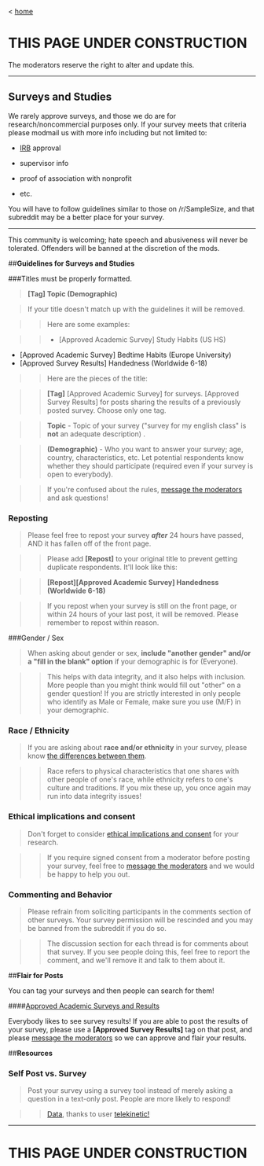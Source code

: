 ﻿< [home](/r/adhd/w/index)

# THIS PAGE UNDER CONSTRUCTION
The moderators reserve the right to alter and update this.

***

## Surveys and Studies

We rarely approve surveys, and those we do are for research/noncommercial purposes only. If your survey meets that criteria please modmail us with more info including but not limited to:

* [IRB](http://www.bard.edu/irb/consent/) approval

* supervisor info

* proof of association with nonprofit

* etc.

You will have to follow guidelines similar to those on /r/SampleSize, and that subreddit may be a better place for your survey.

***

This community is welcoming; hate speech and abusiveness will never be tolerated. Offenders will be banned at the discretion of the mods. 

##**Guidelines for Surveys and Studies**

###Titles must be properly formatted.

> **[Tag] Topic (Demographic)**  

> If your title doesn't match up with the guidelines it will be removed.

>> Here are some examples:

>> * [Approved Academic Survey] Study Habits (US HS)
* [Approved Academic Survey] Bedtime Habits (Europe University)
* [Approved Survey Results] Handedness (Worldwide 6-18)

>> Here are the pieces of the title:

>> **[Tag]** [Approved Academic Survey] for surveys. [Approved Survey Results] for posts sharing the results of a previously posted survey. Choose only one tag.

>> **Topic** - Topic of your survey ("survey for my english class" is **not** an adequate description)  .

>> **(Demographic)** - Who you want to answer your survey; age, country, characteristics, etc. Let potential respondents know whether they should participate (required even if your survey is open to everybody). 

>>  If you're confused about the rules, [message the moderators](/message/compose?to=%2Fr%2FADHD) and ask questions!

### Reposting

> Please feel free to repost your survey ***after*** 24 hours have passed, AND it has fallen off of the front page.

>> Please add **[Repost]** to your original title to prevent getting duplicate respondents. It'll look like this:

>> **[Repost][Approved Academic Survey] Handedness (Worldwide 6-18)**  

>> If you repost when your survey is still on the front page, or within 24 hours of your last post, it will be removed. Please remember to repost within reason.

###Gender / Sex

> When asking about gender or sex, **include "another gender" and/or a "fill in the blank" option** if your demographic is for (Everyone). 

>> This helps with data integrity, and it also helps with inclusion. More people than you might think would fill out "other" on a gender question! If you are strictly interested in only people who identify as Male or Female, make sure you use (M/F) in your demographic.

### Race / Ethnicity

> If you are asking about **race and/or ethnicity** in your survey, please know [the differences between them](http://web.archive.org/web/20151028182449/http://nces.ed.gov/ipeds/reic/definitions.asp). 

>> Race refers to physical characteristics that one shares with other people of one's race, while ethnicity refers to one's culture and traditions. If you mix these up, you once again may run into data integrity issues!

### Ethical implications and consent

> Don't forget to consider [ethical implications and consent](http://inside.bard.edu/irb/consent/) for your research.

>> If you require signed consent from a moderator before posting your survey, feel free to [message the moderators](/message/compose?to=%2Fr%2FADHD) and we would be happy to help you out.

### Commenting and Behavior

> Please refrain from soliciting participants in the comments section of other surveys.  Your survey permission will be rescinded and you may be banned from the subreddit if you do so.

>> The discussion section for each thread is for comments about that survey. If you see people doing this, feel free to report the comment, and we'll remove it and talk to them about it.

##**Flair for Posts**

You can tag your surveys and then people can search for them!

####[Approved Academic Surveys and Results](/r/SampleSize/search?q=flair:'Survey'&restrict_sr=on&sort=new)

Everybody likes to see survey results! If you are able to post the results of your survey, please use a **[Approved Survey Results]** tag on that post, and please [message the moderators](/message/compose?to=%2Fr%2FADHD) so we can approve and flair your results. 

##**Resources**

### Self Post vs. Survey

> Post your survey using a survey tool instead of merely asking a question in a text-only post. People are more likely to respond!

>> [Data](http://i.imgur.com/dzNR0.png), thanks to user [telekinetic!](https://redd.it/ticys)

***

# THIS PAGE UNDER CONSTRUCTION
